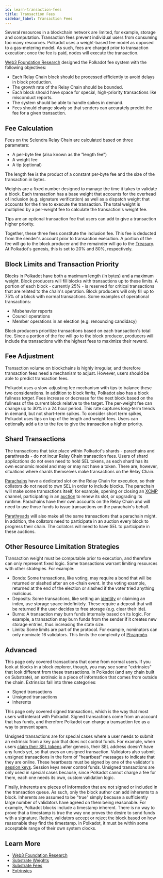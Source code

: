 ```yaml
---
id: learn-transaction-fees
title: Transaction Fees
sidebar_label: Transaction Fees
---
```


Several resources in a blockchain network are limited, for example, storage and computation. Transaction fees prevent individual users from consuming too many resources. Polkadot uses a weight-based fee model as opposed to a gas-metering model. As such, fees are charged prior to transaction execution; once the fee is paid, nodes will execute the transaction.

[Web3 Foundation Research](https://research.web3.foundation/en/latest/polkadot/Token%20Economics.html) designed the Polkadot fee system with the following objectives:

- Each Relay Chain block should be processed efficiently to avoid delays in block production.
- The growth rate of the Relay Chain should be bounded.
- Each block should have space for special, high-priority transactions like misconduct reports.
- The system should be able to handle spikes in demand.
- Fees should change slowly so that senders can accurately predict the fee for a given transaction.

## Fee Calculation

Fees on the Selendra Relay Chain are calculated based on three parameters:

- A per-byte fee (also known as the "length fee")
- A weight fee
- A tip (optional)

The length fee is the product of a constant per-byte fee and the size of the transaction in bytes.

Weights are a fixed number designed to manage the time it takes to validate a block. Each transaction has a base weight that accounts for the overhead of inclusion (e.g. signature verification) as well as a dispatch weight that accounts for the time to execute the transaction. The total weight is multiplied by a per-weight fee to calculate the transaction's weight fee.

Tips are an optional transaction fee that users can add to give a transaction higher priority.

Together, these three fees constitute the inclusion fee. This fee is deducted from the sender's account prior to transaction execution. A portion of the fee will go to the block producer and the remainder will go to the [Treasury](learn-treasury). At Polkadot's genesis, this is set to 20% and 80%, respectively.

## Block Limits and Transaction Priority

Blocks in Polkadot have both a maximum length (in bytes) and a maximum weight. Block producers will fill blocks with transactions up to these limits. A portion of each block - currently 25% - is reserved for critical transactions that are related to the chain's operation. Block producers will only fill up to 75% of a block with normal transactions. Some examples of operational transactions:

- Misbehavior reports
- Council operations
- Member operations in an election (e.g. renouncing candidacy)

Block producers prioritize transactions based on each transaction's total fee. Since a portion of the fee will go to the block producer, producers will include the transactions with the highest fees to maximize their reward.

## Fee Adjustment

Transaction volume on blockchains is highly irregular, and therefore transaction fees need a mechanism to adjust. However, users should be able to predict transaction fees.

Polkadot uses a slow-adjusting fee mechanism with tips to balance these two considerations. In addition to block _limits,_ Polkadot also has a block fullness _target._ Fees increase or decrease for the next block based on the fullness of the current block relative to the target. The per-weight fee can change up to 30% in a 24 hour period. This rate captures long-term trends in demand, but not short-term spikes. To consider short term spikes, Polkadot uses tips on top of the length and weight fees. Users can optionally add a tip to the fee to give the transaction a higher priority.

## Shard Transactions

The transactions that take place within Polkadot's shards - parachains and parathreads - do not incur Relay Chain transaction fees. Users of shard applications do not even need to hold SEL tokens, as each shard has its own economic model and may or may not have a token. There are, however, situations where shards themselves make transactions on the Relay Chain.

[Parachains](learn-parachains) have a dedicated slot on the Relay Chain for execution, so their collators do not need to own SEL in order to include blocks. The parachain will make some transactions itself, for example, opening or closing an [XCMP](learn-crosschain) channel, participating in an [auction](learn-auction) to renew its slot, or upgrading its runtime. Parachains have their own accounts on the Relay Chain and will need to use those funds to issue transactions on the parachain's behalf.

[Parathreads](learn-parathreads) will also make all the same transactions that a parachain might. In addition, the collators need to participate in an auction every block to progress their chain. The collators will need to have SEL to participate in these auctions.

## Other Resource Limitation Strategies

Transaction weight must be computable prior to execution, and therefore can only represent fixed logic. Some transactions warrant limiting resources with other strategies. For example:

- Bonds: Some transactions, like voting, may require a bond that will be returned or slashed after an on-chain event. In the voting example, returned at the end of the election or slashed if the voter tried anything malicious.
- Deposits: Some transactions, like setting an [identity](learn-identity) or claiming an index, use storage space indefinitely. These require a deposit that will be returned if the user decides to free storage (e.g. clear their ide).
- Burns: A transaction may burn funds internally based on its logic. For example, a transaction may burn funds from the sender if it creates new storage entries, thus increasing the state size.
- Limits: Some limits are part of the protocol. For example, nominators can only nominate 16 validators. This limits the complexity of [Phragmén](learn-phragmen).

## Advanced

This page only covered transactions that come from normal users. If you look at blocks in a block explorer, though, you may see some "extrinsics" that look different from these transactions. In Polkadot (and any chain built on Substrate), an extrinsic is a piece of information that comes from outside the chain. Extrinsics fall into three categories:

- Signed transactions
- Unsigned transactions
- Inherents

This page only covered signed transactions, which is the way that most users will interact with Polkadot. Signed transactions come from an account that has funds, and therefore Polkadot can charge a transaction fee as a way to prevent spam.

Unsigned transactions are for special cases where a user needs to submit an extrinsic from a key pair that does not control funds. For example, when users [claim their SEL tokens](https://claims.polkadot.network) after genesis, their SEL address doesn't have any funds yet, so that uses an unsigned transaction. Validators also submit unsigned transactions in the form of "heartbeat" messages to indicate that they are online. These heartbeats must be signed by one of the validator's [session keys](learn-keys). Session keys never control funds. Unsigned transactions are only used in special cases because, since Polkadot cannot charge a fee for them, each one needs its own, custom validation logic.

Finally, inherents are pieces of information that are not signed or included in the transaction queue. As such, only the block author can add inherents to a block. Inherents are assumed to be "true" simply because a sufficiently large number of validators have agreed on them being reasonable. For example, Polkadot blocks include a timestamp inherent. There is no way to prove that a timestamp is true the way one proves the desire to send funds with a signature. Rather, validators accept or reject the block based on how reasonable they find the timestamp. In Polkadot, it must be within some acceptable range of their own system clocks.

## Learn More

- [Web3 Foundation Research](https://research.web3.foundation/en/latest/polkadot/Token%20Economics.html#relay-chain-transaction-fees-and-per-block-transaction-limits)
- [Substrate Weights](https://substrate.dev/docs/en/knowledgebase/learn-substrate/weight)
- [Substrate Fees](https://substrate.dev/docs/en/knowledgebase/runtime/fees)
- [Extrinsics](https://substrate.dev/docs/en/knowledgebase/learn-substrate/extrinsics)
